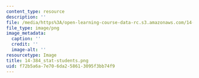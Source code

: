 ```yaml
---
content_type: resource
description: ''
file: /media/https%3A/open-learning-course-data-rc.s3.amazonaws.com/14-384-time-series-analysis-fall-2013/f72b5a6a7e706da258613095f3bb74f9_14-384_stat-students.png
file_type: image/png
image_metadata:
  caption: ''
  credit: ''
  image-alt: ''
resourcetype: Image
title: 14-384_stat-students.png
uid: f72b5a6a-7e70-6da2-5861-3095f3bb74f9
---
```

